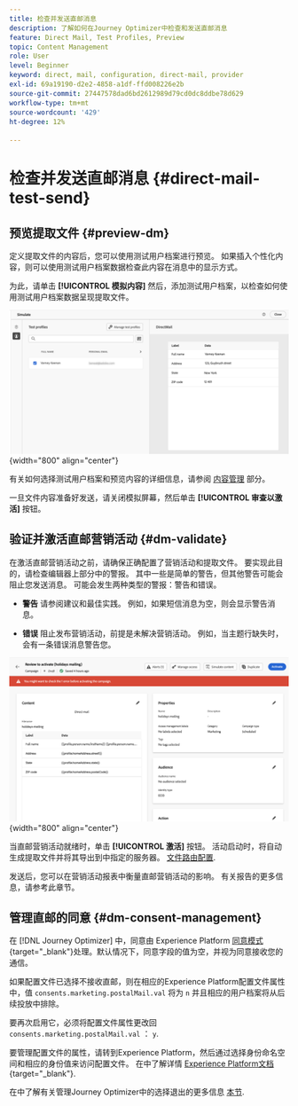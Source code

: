 ```yaml
---
title: 检查并发送直邮消息
description: 了解如何在Journey Optimizer中检查和发送直邮消息
feature: Direct Mail, Test Profiles, Preview
topic: Content Management
role: User
level: Beginner
keyword: direct, mail, configuration, direct-mail, provider
exl-id: 69a19190-d2e2-4858-a1df-ffd008226e2b
source-git-commit: 27447578dad6bd2612989d79cd0dc8ddbe78d629
workflow-type: tm+mt
source-wordcount: '429'
ht-degree: 12%

---
```


# 检查并发送直邮消息 {#direct-mail-test-send}

## 预览提取文件 {#preview-dm}

定义提取文件的内容后，您可以使用测试用户档案进行预览。 如果插入个性化内容，则可以使用测试用户档案数据检查此内容在消息中的显示方式。

为此，请单击 **[!UICONTROL 模拟内容]** 然后，添加测试用户档案，以检查如何使用测试用户档案数据呈现提取文件。

![](assets/direct-mail-simulate.png){width="800" align="center"}

有关如何选择测试用户档案和预览内容的详细信息，请参阅 [内容管理](../content-management/preview-test.md) 部分。

一旦文件内容准备好发送，请关闭模拟屏幕，然后单击 **[!UICONTROL 审查以激活]** 按钮。

## 验证并激活直邮营销活动 {#dm-validate}

在激活直邮营销活动之前，请确保正确配置了营销活动和提取文件。 要实现此目的，请检查编辑器上部分中的警报。 其中一些是简单的警告，但其他警告可能会阻止您发送消息。 可能会发生两种类型的警报：警告和错误。

* **警告** 请参阅建议和最佳实践。 例如，如果短信消息为空，则会显示警告消息。

* **错误** 阻止发布营销活动，前提是未解决营销活动。 例如，当主题行缺失时，会有一条错误消息警告您。

![](assets/direct-mail-review.png){width="800" align="center"}

当直邮营销活动就绪时，单击 **[!UICONTROL 激活]** 按钮。 活动启动时，将自动生成提取文件并将其导出到中指定的服务器。 [文件路由配置](../direct-mail/direct-mail-configuration.md).

发送后，您可以在营销活动报表中衡量直邮营销活动的影响。 有关报告的更多信息，请参考此章节。

## 管理直邮的同意 {#dm-consent-management}

在 [!DNL Journey Optimizer] 中，同意由 Experience Platform [同意模式](https://experienceleague.adobe.com/docs/experience-platform/xdm/field-groups/profile/consents.html?lang=zh-Hans){target="_blank"}处理。默认情况下，同意字段的值为空，并视为同意接收您的通信。

如果配置文件已选择不接收直邮，则在相应的Experience Platform配置文件属性中，值 `consents.marketing.postalMail.val` 将为 `n` 并且相应的用户档案将从后续投放中排除。

要再次启用它，必须将配置文件属性更改回 `consents.marketing.postalMail.val` ： `y`.

要管理配置文件的属性，请转到Experience Platform，然后通过选择身份命名空间和相应的身份值来访问配置文件。 在中了解详情 [Experience Platform文档](https://experienceleague.adobe.com/docs/experience-platform/profile/ui/user-guide.html?lang=zh-Hans#getting-started){target="_blank"}.

在中了解有关管理Journey Optimizer中的选择退出的更多信息 [本节](../privacy/opt-out.md).
